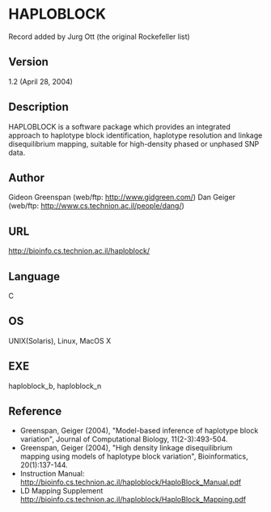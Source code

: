 # HAPLOBLOCK
Record added by Jurg Ott (the original Rockefeller list)

## Version
1.2 (April 28, 2004)

## Description
HAPLOBLOCK is a software package which provides an integrated approach to haplotype block identification, haplotype resolution and linkage disequilibrium mapping, suitable for high-density phased or unphased SNP data.

## Author
Gideon Greenspan (web/ftp: http://www.gidgreen.com/) Dan Geiger (web/ftp: http://www.cs.technion.ac.il/people/dang/)

## URL
http://bioinfo.cs.technion.ac.il/haploblock/

## Language
C

## OS
UNIX(Solaris), Linux, MacOS X

## EXE
haploblock_b, haploblock_n

## Reference
* Greenspan, Geiger (2004), "Model-based inference of haplotype block variation", Journal of Computational Biology, 11(2-3):493-504.
* Greenspan, Geiger (2004), "High density linkage disequilibrium mapping using models of haplotype block variation", Bioinformatics, 20(1):137-144.
* Instruction Manual: http://bioinfo.cs.technion.ac.il/haploblock/HaploBlock_Manual.pdf
* LD Mapping Supplement http://bioinfo.cs.technion.ac.il/haploblock/HaploBlock_Mapping.pdf